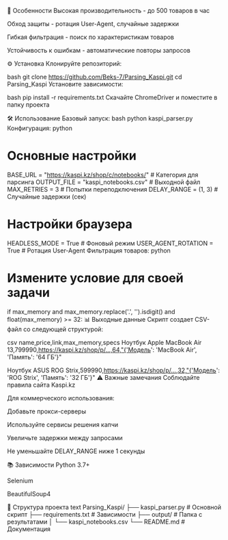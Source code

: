 🚀 Особенности
Высокая производительность - до 500 товаров в час

Обход защиты - ротация User-Agent, случайные задержки

Гибкая фильтрация - поиск по характеристикам товаров

Устойчивость к ошибкам - автоматические повторы запросов

⚙️ Установка
Клонируйте репозиторий:

bash
git clone https://github.com/Beks-7/Parsing_Kaspi.git
cd Parsing_Kaspi
Установите зависимости:

bash
pip install -r requirements.txt
Скачайте ChromeDriver и поместите в папку проекта

🛠 Использование
Базовый запуск:
bash
python kaspi_parser.py
Конфигурация:
python
# Основные настройки
BASE_URL = "https://kaspi.kz/shop/c/notebooks/"  # Категория для парсинга
OUTPUT_FILE = "kaspi_notebooks.csv"              # Выходной файл
MAX_RETRIES = 3                                  # Попытки переподключения
DELAY_RANGE = (1, 3)                             # Случайные задержки (сек)

# Настройки браузера
HEADLESS_MODE = True                             # Фоновый режим
USER_AGENT_ROTATION = True                       # Ротация User-Agent
Фильтрация товаров:
python
# Измените условие для своей задачи
if max_memory and max_memory.replace('.', '').isdigit() and float(max_memory) >= 32:
📊 Выходные данные
Скрипт создает CSV-файл со следующей структурой:

csv
name,price,link,max_memory,specs
Ноутбук Apple MacBook Air 13,799990,https://kaspi.kz/shop/p/...,64,"{'Модель': 'MacBook Air', 'Память': '64 ГБ'}"

Ноутбук ASUS ROG Strix,599990,https://kaspi.kz/shop/p/...,32,"{'Модель': 'ROG Strix', 'Память': '32 ГБ'}"
⚠️ Важные замечания
Соблюдайте правила сайта Kaspi.kz

Для коммерческого использования:

Добавьте прокси-серверы

Используйте сервисы решения капчи

Увеличьте задержки между запросами

Не уменьшайте DELAY_RANGE ниже 1 секунды

📚 Зависимости
Python 3.7+

Selenium

BeautifulSoup4

📂 Структура проекта
text
Parsing_Kaspi/
├── kaspi_parser.py     # Основной скрипт
├── requirements.txt    # Зависимости
├── output/             # Папка с результатами
│   └── kaspi_notebooks.csv
└── README.md           # Документация
